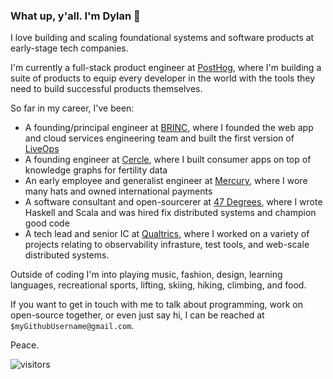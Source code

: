 ### What up, y'all.  I'm Dylan 👋

I love building and scaling foundational systems and software products at early-stage tech companies.

I'm currently a full-stack product engineer at [PostHog](https://posthog.com/), where I'm building a suite of products to equip every developer in the world with the tools they need to build successful products themselves.

So far in my career, I've been:
* A founding/principal engineer at [BRINC](https://brincdrones.com/), where I founded the web app and cloud services engineering team and built the first version of [LiveOps](https://brincdrones.com/liveops/)
* A founding engineer at [Cercle](https://www.cercle.ai/), where I built consumer apps on top of knowledge graphs for fertility data
* An early employee and generalist engineer at [Mercury](https://mercury.com/), where I wore many hats and owned international payments
* A software consultant and open-sourcerer at [47 Degrees](https://www.47deg.com/), where I wrote Haskell and Scala and was hired fix distributed systems and champion good code
* A tech lead and senior IC at [Qualtrics](https://www.qualtrics.com/qualtrics-life/why-qualtrics-dylan-martin-software-engineer-seattle-wa/), where I worked on a variety of projects relating to observability infrasture, test tools, and web-scale distributed systems.

Outside of coding I'm into playing music, fashion, design, learning languages, recreational sports, lifting, skiing, hiking, climbing, and food.

If you want to get in touch with me to talk about programming, work on open-source together, or even just say hi, I can be reached at `$myGithubUsername@gmail.com`.

Peace.

![visitors](https://visitor-badge.laobi.icu/badge?page_id=dmarticus.dmarticus)
<!--
**dmarticus/dmarticus** is a ✨ _special_ ✨ repository because its `README.md` (this file) appears on your GitHub profile.

Here are some ideas to get you started:

- 🔭 I’m currently working on ...
- 🌱 I’m currently learning ...
- 👯 I’m looking to collaborate on ...
- 🤔 I’m looking for help with ...
- 💬 Ask me about ...
- 📫 How to reach me: ...
- 😄 Pronouns: ...
- ⚡ Fun fact: ...
-->
